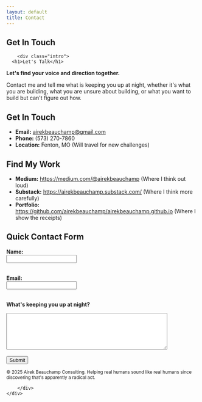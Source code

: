 ```yaml
---
layout: default
title: Contact
---
```


<section>
    <div class="container">
        <h2 class="section-title">Get In Touch</h2>
        
        <div class="intro">
      <h1>Let's Talk</h1>

<p><strong>Let's find your voice and direction together.</strong></p>

<p>Contact me and tell me what is keeping you up at night, whether it's what you are building, what you are unsure about building, or what you want to build but can't figure out how.</p>

<h2>Get In Touch</h2>

<ul>
<li><strong>Email:</strong> <a href="mailto:airekbeauchamp@gmail.com">airekbeauchamp@gmail.com</a></li>
<li><strong>Phone:</strong> (573) 270-7860</li>
<li><strong>Location:</strong> Fenton, MO (Will travel for new challenges)</li>
</ul>

<h2>Find My Work</h2>

<ul>
<li><strong>Medium:</strong> <a href="https://medium.com/@airekbeauchamp">https://medium.com/@airekbeauchamp</a> (Where I think out loud)</li>
<li><strong>Substack:</strong> <a href="https://airekbeauchamp.substack.com/">https://airekbeauchamp.substack.com/</a> (Where I think more carefully)</li>
<li><strong>Portfolio:</strong> <a href="https://github.com/airekbeauchamp/airekbeauchamp.github.io">https://github.com/airekbeauchamp/airekbeauchamp.github.io</a> (Where I show the receipts)</li>
</ul>

<h2>Quick Contact Form</h2>

<form>
<label for="name"><strong>Name:</strong></label><br>
<input type="text" id="name" name="name"><br><br>

<label for="email"><strong>Email:</strong></label><br>
<input type="email" id="email" name="email"><br><br>

<label for="message"><strong>What's keeping you up at night?</strong></label><br>
<textarea id="message" name="message" rows="6" cols="50"></textarea><br><br>

<input type="submit" value="Submit">
</form>

<p><small>© 2025 Airek Beauchamp Consulting. Helping real humans sound like real humans since discovering that's apparently a radical act.</small></p>

        </div>
    </div>
</section>
